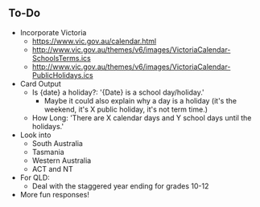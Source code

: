 ## To-Do
* Incorporate Victoria
  * https://www.vic.gov.au/calendar.html
  * http://www.vic.gov.au/themes/v6/images/VictoriaCalendar-SchoolsTerms.ics
  * http://www.vic.gov.au/themes/v6/images/VictoriaCalendar-PublicHolidays.ics
* Card Output
  * Is {date} a holiday?: '{Date} is a school day/holiday.'
    * Maybe it could also explain why a day is a holiday (it's the weekend, it's X public holiday, it's not term time.)
  * How Long: 'There are X calendar days and Y school days until the holidays.'
* Look into
  * South Australia
  * Tasmania
  * Western Australia
  * ACT and NT
* For QLD:
  * Deal with the staggered year ending for grades 10-12
* More fun responses!
